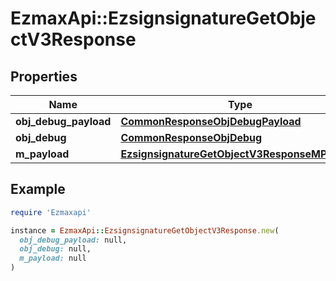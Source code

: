 # EzmaxApi::EzsignsignatureGetObjectV3Response

## Properties

| Name | Type | Description | Notes |
| ---- | ---- | ----------- | ----- |
| **obj_debug_payload** | [**CommonResponseObjDebugPayload**](CommonResponseObjDebugPayload.md) |  |  |
| **obj_debug** | [**CommonResponseObjDebug**](CommonResponseObjDebug.md) |  | [optional] |
| **m_payload** | [**EzsignsignatureGetObjectV3ResponseMPayload**](EzsignsignatureGetObjectV3ResponseMPayload.md) |  |  |

## Example

```ruby
require 'Ezmaxapi'

instance = EzmaxApi::EzsignsignatureGetObjectV3Response.new(
  obj_debug_payload: null,
  obj_debug: null,
  m_payload: null
)
```

